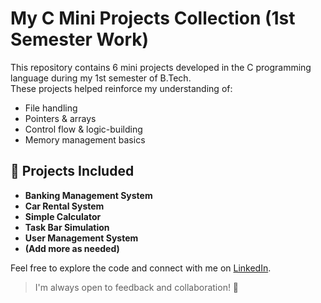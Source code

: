 # My C Mini Projects Collection (1st Semester Work)

This repository contains 6 mini projects developed in the C programming language during my 1st semester of B.Tech.  
These projects helped reinforce my understanding of:
- File handling  
- Pointers & arrays  
- Control flow & logic-building  
- Memory management basics

## 📁 Projects Included
- **Banking Management System**
- **Car Rental System**
- **Simple Calculator**
- **Task Bar Simulation**
- **User Management System**
- **(Add more as needed)**

Feel free to explore the code and connect with me on [LinkedIn](https://linkedin.com/in/your-profile).

> I'm always open to feedback and collaboration! 🚀
